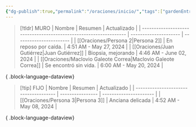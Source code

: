 ```yaml
---
{"dg-publish":true,"permalink":"/oraciones/inicio/","tags":["gardenEntry"]}
---
```


> [!tldr] MURO 
>  | Nombre                                                            | Resumen               | Actualizado             |
> | ----------------------------------------------------------------- | --------------------- | ----------------------- |
> | [[Oraciones/Persona 2\|Persona 2]]                             | En reposo por caída.  | 4:51 AM - May 27, 2024  |
> | [[Oraciones/Juan Gutiérrez\|Juan Gutiérrez]]                   | Biopsia, mejorando    | 4:46 AM - June 02, 2024 |
> | [[Oraciones/Maclovio Galeote Correa\|Maclovio Galeote Correa]] | Se encontró sin vida. | 6:00 AM - May 20, 2024  |
> 
{ .block-language-dataview}

> [!tip] FIJO 
>  | Nombre                                | Resumen          | Actualizado            |
> | ------------------------------------- | ---------------- | ---------------------- |
> | [[Oraciones/Persona 3\|Persona 3]] | Anciana delicada | 4:52 AM - May 08, 2024 |
> 
{ .block-language-dataview}



